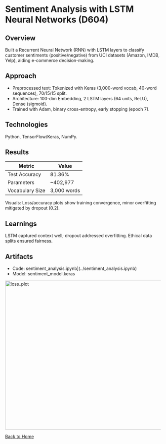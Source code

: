 # Sentiment Analysis with LSTM Neural Networks (D604)

## Overview
Built a Recurrent Neural Network (RNN) with LSTM layers to classify customer sentiments (positive/negative) from UCI datasets (Amazon, IMDB, Yelp), aiding e-commerce decision-making.

## Approach
- Preprocessed text: Tokenized with Keras (3,000-word vocab, 40-word sequences), 70/15/15 split.
- Architecture: 100-dim Embedding, 2 LSTM layers (64 units, ReLU), Dense (sigmoid).
- Trained with Adam, binary cross-entropy, early stopping (epoch 7).

## Technologies
Python, TensorFlow/Keras, NumPy.

## Results
| Metric          | Value          |
|-----------------|----------------|
| Test Accuracy   | 81.36%         |
| Parameters      | ~402,977       |
| Vocabulary Size | 3,000 words    |

Visuals: Loss/accuracy plots show training convergence, minor overfitting mitigated by dropout (0.2).

## Learnings
LSTM captured context well; dropout addressed overfitting. Ethical data splits ensured fairness.

## Artifacts
- Code: sentiment_analysis.ipynb](../sentiment_analysis.ipynb)
- Model: sentiment_model.keras
<img width="640" height="480" alt="loss_plot" src="https://github.com/user-attachments/assets/49edb672-01db-4add-93d2-f7bc8b02fe53">

[Back to Home](/)
